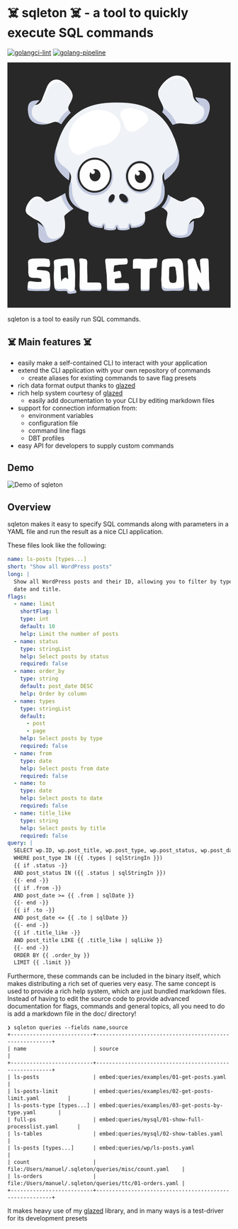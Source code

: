 # ☠️ sqleton ☠️ - a tool to quickly execute SQL commands

[![golangci-lint](https://github.com/wesen/sqleton/actions/workflows/lint.yml/badge.svg)](https://github.com/wesen/sqleton/actions/workflows/lint.yml)
[![golang-pipeline](https://github.com/wesen/sqleton/actions/workflows/push.yml/badge.svg)](https://github.com/wesen/sqleton/actions/workflows/push.yml)

![sqleton logo](doc/logo.png)

sqleton is a tool to easily run SQL commands.

## ☠️ Main features ☠️

- easily make a self-contained CLI to interact with your application
- extend the CLI application with your own repository of commands
  - create aliases for existing commands to save flag presets
- rich data format output thanks to [glazed](https://github.com/wesen/glazed)
- rich help system courtesy of [glazed](https://github.com/wesen/glazed)
    - easily add documentation to your CLI by editing markdown files
- support for connection information from:
    - environment variables
    - configuration file
    - command line flags
    - DBT profiles
- easy API for developers to supply custom commands

## Demo

![Demo of sqleton](https://i.imgur.com/agO8aYr.gif)

## Overview

sqleton makes it easy to specify SQL commands along with parameters in a YAML file and run 
the result as a nice CLI application.

These files look like the following:

```yaml
name: ls-posts [types...]
short: "Show all WordPress posts"
long: |
  Show all WordPress posts and their ID, allowing you to filter by type, status,
  date and title.
flags:
  - name: limit
    shortFlag: l
    type: int
    default: 10
    help: Limit the number of posts
  - name: status
    type: stringList
    help: Select posts by status
    required: false
  - name: order_by
    type: string
    default: post_date DESC
    help: Order by column
  - name: types
    type: stringList
    default:
      - post
      - page
    help: Select posts by type
    required: false
  - name: from
    type: date
    help: Select posts from date
    required: false
  - name: to
    type: date
    help: Select posts to date
    required: false
  - name: title_like
    type: string
    help: Select posts by title
    required: false
query: |
  SELECT wp.ID, wp.post_title, wp.post_type, wp.post_status, wp.post_date FROM wp_posts wp
  WHERE post_type IN ({{ .types | sqlStringIn }})
  {{ if .status -}}
  AND post_status IN ({{ .status | sqlStringIn }})
  {{- end -}}
  {{ if .from -}}
  AND post_date >= {{ .from | sqlDate }}
  {{- end -}}
  {{ if .to -}}
  AND post_date <= {{ .to | sqlDate }}
  {{- end -}}
  {{ if .title_like -}}
  AND post_title LIKE {{ .title_like | sqlLike }}
  {{- end -}}
  ORDER BY {{ .order_by }}
  LIMIT {{ .limit }}
```

Furthermore, these commands can be included in the binary itself, which makes
distributing a rich set of queries very easy. The same concept is used to provide
a rich help system, which are just bundled markdown files. Instead of having to edit
the source code to provide advanced documentation for flags, commands and general topics,
all you need to do is add a markdown file in the doc/ directory!

```
❯ sqleton queries --fields name,source
+--------------------------+--------------------------------------------------------+
| name                     | source                                                 |
+--------------------------+--------------------------------------------------------+
| ls-posts                 | embed:queries/examples/01-get-posts.yaml               |
| ls-posts-limit           | embed:queries/examples/02-get-posts-limit.yaml         |
| ls-posts-type [types...] | embed:queries/examples/03-get-posts-by-type.yaml       |
| full-ps                  | embed:queries/mysql/01-show-full-processlist.yaml      |
| ls-tables                | embed:queries/mysql/02-show-tables.yaml                |
| ls-posts [types...]      | embed:queries/wp/ls-posts.yaml                         |
| count                    | file:/Users/manuel/.sqleton/queries/misc/count.yaml    |
| ls-orders                | file:/Users/manuel/.sqleton/queries/ttc/01-orders.yaml |
+--------------------------+--------------------------------------------------------+
```

It makes heavy use of my [glazed](https://github.com/wesen/glazed) library,
and in many ways is a test-driver for its development presets